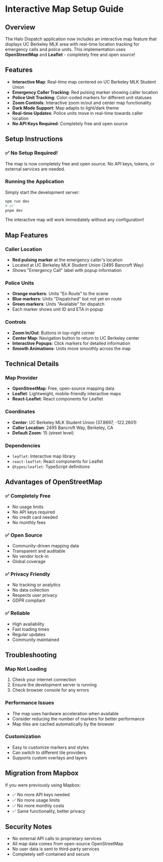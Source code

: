 # Interactive Map Setup Guide

## Overview
The Halo Dispatch application now includes an interactive map feature that displays UC Berkeley MLK area with real-time location tracking for emergency calls and police units. This implementation uses **OpenStreetMap** and **Leaflet** - completely free and open source!

## Features
- **Interactive Map**: Real-time map centered on UC Berkeley MLK Student Union
- **Emergency Caller Tracking**: Red pulsing marker showing caller location
- **Police Unit Tracking**: Color-coded markers for different unit statuses
- **Zoom Controls**: Interactive zoom in/out and center map functionality
- **Dark Mode Support**: Map adapts to light/dark theme
- **Real-time Updates**: Police units move in real-time towards caller location
- **No API Keys Required**: Completely free and open source

## Setup Instructions

### ✅ **No Setup Required!**
The map is now completely free and open source. No API keys, tokens, or external services are needed.

### Running the Application
Simply start the development server:
```bash
npm run dev
# or
pnpm dev
```

The interactive map will work immediately without any configuration!

## Map Features

### Caller Location
- **Red pulsing marker** at the emergency caller's location
- Located at UC Berkeley MLK Student Union (2495 Bancroft Way)
- Shows "Emergency Call" label with popup information

### Police Units
- **Orange markers**: Units "En Route" to the scene
- **Blue markers**: Units "Dispatched" but not yet en route
- **Green markers**: Units "Available" for dispatch
- Each marker shows unit ID and ETA in popup

### Controls
- **Zoom In/Out**: Buttons in top-right corner
- **Center Map**: Navigation button to return to UC Berkeley center
- **Interactive Popups**: Click markers for detailed information
- **Smooth Animations**: Units move smoothly across the map

## Technical Details

### Map Provider
- **OpenStreetMap**: Free, open-source mapping data
- **Leaflet**: Lightweight, mobile-friendly interactive maps
- **React-Leaflet**: React components for Leaflet

### Coordinates
- **Center**: UC Berkeley MLK Student Union (37.8697, -122.2601)
- **Caller Location**: 2495 Bancroft Way, Berkeley, CA
- **Default Zoom**: 15 (street level)

### Dependencies
- `leaflet`: Interactive map library
- `react-leaflet`: React components for Leaflet
- `@types/leaflet`: TypeScript definitions

## Advantages of OpenStreetMap

### ✅ **Completely Free**
- No usage limits
- No API keys required
- No credit card needed
- No monthly fees

### ✅ **Open Source**
- Community-driven mapping data
- Transparent and auditable
- No vendor lock-in
- Global coverage

### ✅ **Privacy Friendly**
- No tracking or analytics
- No data collection
- Respects user privacy
- GDPR compliant

### ✅ **Reliable**
- High availability
- Fast loading times
- Regular updates
- Community maintained

## Troubleshooting

### Map Not Loading
1. Check your internet connection
2. Ensure the development server is running
3. Check browser console for any errors

### Performance Issues
- The map uses hardware acceleration when available
- Consider reducing the number of markers for better performance
- Map tiles are cached automatically by the browser

### Customization
- Easy to customize markers and styles
- Can switch to different tile providers
- Supports custom overlays and layers

## Migration from Mapbox

If you were previously using Mapbox:
- ✅ No more API keys needed
- ✅ No more usage limits
- ✅ No more monthly costs
- ✅ Same functionality, better privacy

## Security Notes
- No external API calls to proprietary services
- All map data comes from open-source OpenStreetMap
- No user data is sent to third-party services
- Completely self-contained and secure 